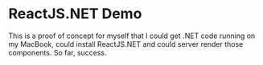 # ReactJS.NET Demo

This is a proof of concept for myself that I could get .NET code running on my MacBook, could install ReactJS.NET and could server render those components. So far, success.

